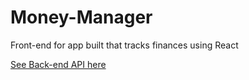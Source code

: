 # Money-Manager

Front-end for app built that tracks finances using React

[See Back-end API here](https://github.com/Craig-97/Money-Manager-API)
